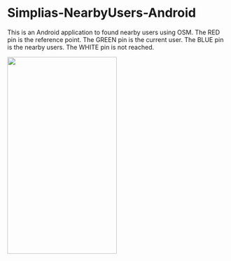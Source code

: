 # Simplias-NearbyUsers-Android
This is an Android application to found nearby users using OSM.
The RED pin is the reference point.
The GREEN pin is the current user.
The BLUE pin is the nearby users.
The WHITE pin is not reached.


<img src="https://zupimages.net/up/19/52/sa8h.jpg" width="250" height="450">

